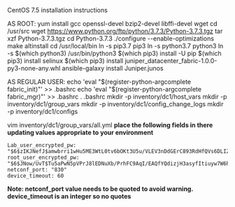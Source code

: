 CentOS 7.5 installation instructions

AS ROOT:
yum install gcc openssl-devel bzip2-devel libffi-devel wget
cd /usr/src
wget https://www.python.org/ftp/python/3.7.3/Python-3.7.3.tgz
tar xzf Python-3.7.3.tgz
cd Python-3.7.3
./configure --enable-optimizations
make altinstall
cd /usr/local/bin
ln -s pip3.7 pip3
ln -s python3.7 python3
ln -s $(which python3) /usr/bin/python3
$(which pip3) install -U pip
$(which pip3) install selinux
$(which pip3) install juniper_datacenter_fabric-1.0.0-py3-none-any.whl
ansible-galaxy install Juniper.junos

AS REGULAR USER:
echo 'eval "$(register-python-argcomplete fabric_init)"' >> .bashrc
echo 'eval "$(register-python-argcomplete fabric_mgr)"' >> .bashrc
. .bashrc
mkdir -p inventory/dc1/host_vars
mkdir -p inventory/dc1/group_vars
mkdir -p inventory/dc1/config_change_logs
mkdir -p inventory/dc1/configs

vim inventory/dc1/group_vars/all.yml
**place the following fields in there updating values appropriate to your environment**
```
Lab_user_encrypted_pw: "$6$zIKJNefJ$amwbrri1wHu5ME3WtL0tv6bOKt3U5u/VLEV3nDdGErC893RdHfQVs6DLIZEiIh3cIy8xEN7X8yaqjuY06gfD60"
root_user_encrypted_pw: "$6$JNow/UvT$Tu5aPwN5pVPrJ8lEDNuXb/PrhFC9AqI/EAQfYQdizjH3asyfItiuyw7W6hVm0fj8PQ5rjKmnnzNQ8/yypcCuk0"
netconf_port: "830"
device_timeout: 60
```
**Note: netconf_port value needs to be quoted to avoid warning. device_timeout is an integer so no quotes**
